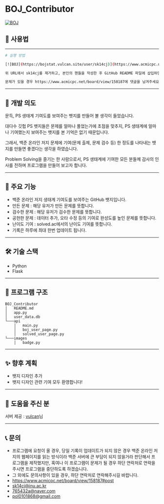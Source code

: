 # BOJ_Contributor

[![BOJ](https://bojstat.vulcan.site/user/sk14cj?v=3)](https://www.acmicpc.net/user/sk14cj)

## 📖 사용법

---
```bash
# 실행 방법

[![BOJ](https://bojstat.vulcan.site/user/sk14cj)](https://www.acmicpc.net/user/sk14cj)

위 URL에서 sk14cj를 제거하고, 본인의 핸들을 작성한 후 GitHub README 파일에 삽입하면 됩니다.

문제가 있을 경우 https://www.acmicpc.net/board/view/158187에 댓글을 남겨주세요.

```

---

## 📌 개발 의도

문득, PS 생태계 기여도를 보여주는 뱃지를 만들어 볼 생각이 들었습니다.

​대다수 깃헙 PS 뱃지들은 문제를 얼마나 풀었는가에 초점을 맞추지, PS 생태계에 얼마나 기여했는지 보여주는 뱃지를 본 기억은 없기 때문입니다.

그래서, 백준 온라인 저지 문제에 기여(문제 출제, 문제 검수 등) 한 정도를 나타내는 뱃지를 만들면 좋겠다는 생각을 하였습니다.

​Problem Solving을 즐기는 한 사람으로서, PS 생태계에 기여한 모든 분들께 감사의 인사를 전하며 프로그램을 만들어 보고자 합니다.

---

## 🚀 주요 기능

- 백준 온라인 저지 생태계 기여도를 보여주는 GitHub 뱃지입니다.
- 만든 문제 : 해당 유저가 만든 문제를 뜻합니다.
- 검수한 문제 : 해당 유저가 검수한 문제를 뜻합니다.
- 공헌한 문제 : 데이터 추가, 오타 수정 등의 기여로 완성도를 높인 문제를 뜻합니다.
- 난이도 기여 : solved.ac에서의 난이도 기여를 뜻합니다.
- 기록은 하루에 최대 한번 업데이트 됩니다.


---

## 🛠️ 기술 스택

- Python
- Flask

---

## 📂 프로그램 구조

```
BOJ_Contributor
│   README.md
│   app.py
│   user_data.db
└───api
    │   main.py
    │   boj_user_page.py
    │   solved_user_page.py
└───images
    │   badge.py
```

---


## ✨ 향후 계획

- 뱃지 디자인 추가
- 뱃지 디자인 관련 기여 모두 환영합니다!

---

## 📄 도움을 주신 분

서버 제공 : [vulcan](https://github.com/firekann)님

---

## 📞 문의

- 프로그램에 요청이 올 경우, 당일 기록이 업데이트가 되지 않은 경우 백준 온라인 저지의 웹페이지를 읽는 방식이라 백준 서버에 큰 부담이 되지 않을거라 판단해서 프로그램을 제작했지만, 혹여나 이 프로그램이 문제가 될 경우 하단 연락처로 연락을 주시면 프로그램을 중단하도록 하겠습니다.
- 그 외에도 문의사항이 있을 경우, 하단 연락처로 연락해주시길 바랍니다.
- https://www.acmicpc.net/board/view/158187#post
- sk14cj@inu.ac.kr
- 765432a@naver.com
- pol0101868@gmail.com
